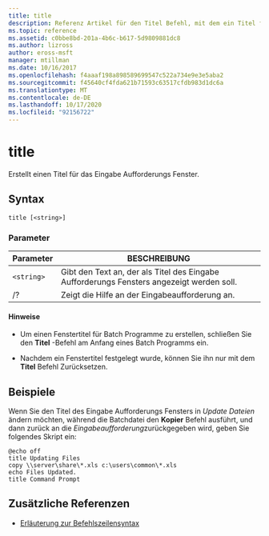 ```yaml
---
title: title
description: Referenz Artikel für den Titel Befehl, mit dem ein Titel für das Eingabe Aufforderungs Fenster erstellt wird.
ms.topic: reference
ms.assetid: c0bbe8bd-201a-4b6c-b617-5d9809881dc8
ms.author: lizross
author: eross-msft
manager: mtillman
ms.date: 10/16/2017
ms.openlocfilehash: f4aaaf198a898589699547c522a734e9e3e5aba2
ms.sourcegitcommit: f45640cf4fda621b71593c63517cfdb983d1dc6a
ms.translationtype: MT
ms.contentlocale: de-DE
ms.lasthandoff: 10/17/2020
ms.locfileid: "92156722"
---
```

# <a name="title"></a>title

Erstellt einen Titel für das Eingabe Aufforderungs Fenster.

## <a name="syntax"></a>Syntax

```
title [<string>]
```

### <a name="parameters"></a>Parameter

| Parameter | BESCHREIBUNG |
|--|--|
| `<string>` | Gibt den Text an, der als Titel des Eingabe Aufforderungs Fensters angezeigt werden soll. |
| /? | Zeigt die Hilfe an der Eingabeaufforderung an. |

#### <a name="remarks"></a>Hinweise

- Um einen Fenstertitel für Batch Programme zu erstellen, schließen Sie den **Titel** -Befehl am Anfang eines Batch Programms ein.

- Nachdem ein Fenstertitel festgelegt wurde, können Sie ihn nur mit dem **Titel** Befehl Zurücksetzen.

## <a name="examples"></a>Beispiele

Wenn Sie den Titel des Eingabe Aufforderungs Fensters in *Update Dateien* ändern möchten, während die Batchdatei den **Kopier** Befehl ausführt, und dann zurück an die *Eingabeaufforderung*zurückgegeben wird, geben Sie folgendes Skript ein:

```
@echo off
title Updating Files
copy \\server\share\*.xls c:\users\common\*.xls
echo Files Updated.
title Command Prompt
```

## <a name="additional-references"></a>Zusätzliche Referenzen

- [Erläuterung zur Befehlszeilensyntax](command-line-syntax-key.md)
